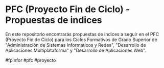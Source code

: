 # PFC (Proyecto Fin de Ciclo) - Propuestas de indices

En este repositorio encontrarás propuestas de indices a seguir en el PFC (Proyecto Fin de Ciclo) para los Ciclos Formativos de Grado Superior de "Administración de Sistemas Informáticos y Redes", "Desarrollo de Aplicaciones Multiplataforma" y "Desarrollo de Aplicaciones Web".

#fpinfor #pfc #proyecto 